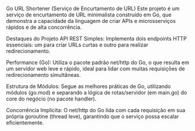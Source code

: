 Go URL Shortener (Serviço de Encurtamento de URL)
Este projeto é um serviço de encurtamento de URL minimalista construído em Go, que demonstra a capacidade da linguagem de criar APIs e microsserviços rápidos e de alta concorrência.

Destaques do Projeto
API REST Simples: Implementa dois endpoints HTTP essenciais: um para criar URLs curtas e outro para realizar redirecionamento.

Performance (Go): Utiliza o pacote padrão net/http do Go, o que resulta em um servidor web leve e rápido, ideal para lidar com muitas requisições de redirecionamento simultâneas.

Estrutura de Módulos: Segue as melhores práticas de Go, utilizando módulos (go.mod) e separando a lógica de rotas/servidor (em main.go) do core do negócio (no pacote handler).

Concorrência Implícita: O net/http do Go lida com cada requisição em sua própria goroutine (thread leve), garantindo que o serviço possa escalar eficientemente.
